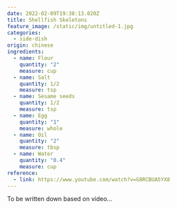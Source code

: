 ```yaml
---
date: 2022-02-09T19:38:13.020Z
title: Shellfish Skeletons
feature_image: /static/img/untitled-1.jpg
categories:
  - side-dish
origin: chinese
ingredients:
  - name: Flour
    quantity: "2"
    measure: cup
  - name: Salt
    quantity: 1/2
    measure: tsp
  - name: Sesame seeds
    quantity: 1/2
    measure: tsp
  - name: Egg
    quantity: "1"
    measure: whole
  - name: Oil
    quantity: "2"
    measure: tbsp
  - name: Water
    quantity: "0.4"
    measure: cup
reference:
  - link: https://www.youtube.com/watch?v=G8RCBUA5YX8
---
```

To be written down based on video...
